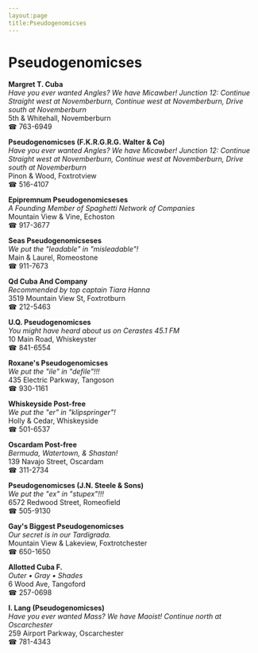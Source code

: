 ```yaml
---
layout:page
title:Pseudogenomicses
---
```

# Pseudogenomicses

**Margret T. Cuba**  
_Have you ever wanted Angles? We have Micawber! 
Junction 12: Continue Straight west at Novemberburn, Continue west at Novemberburn, Drive south at Novemberburn_  
5th & Whitehall, Novemberburn  
☎ 763-6949



**Pseudogenomicses (F.K.R.G.R.G. Walter & Co)**  
_Have you ever wanted Angles? We have Micawber! 
Junction 12: Continue Straight west at Novemberburn, Continue west at Novemberburn, Drive south at Novemberburn_  
Pinon & Wood, Foxtrotview  
☎ 516-4107



**Epipremnum Pseudogenomicseses**  
_A Founding Member of Spaghetti Network of Companies_  
Mountain View & Vine, Echoston  
☎ 917-3677



**Seas Pseudogenomicseses**  
_We put the "leadable" in "misleadable"!_  
Main & Laurel, Romeostone  
☎ 911-7673



**Qd Cuba And Company**  
_Recommended by top captain Tiara Hanna_  
3519 Mountain View St, Foxtrotburn  
☎ 212-5463



**U.Q. Pseudogenomicses**  
_You might have heard about us on Cerastes 45.1 FM_  
10 Main Road, Whiskeyster  
☎ 841-6554



**Roxane's Pseudogenomicses**  
_We put the "ile" in "defile"!!!_  
435 Electric Parkway, Tangoson  
☎ 930-1161



**Whiskeyside Post-free**  
_We put the "er" in "klipspringer"!_  
Holly & Cedar, Whiskeyside  
☎ 501-6537



**Oscardam Post-free**  
_Bermuda, Watertown, & Shastan!_  
139 Navajo Street, Oscardam  
☎ 311-2734



**Pseudogenomicses (J.N. Steele & Sons)**  
_We put the "ex" in "stupex"!!!_  
6572 Redwood Street, Romeofield  
☎ 505-9130



**Gay's Biggest Pseudogenomicses**  
_Our secret is in our Tardigrada._  
Mountain View & Lakeview, Foxtrotchester  
☎ 650-1650



**Allotted Cuba F.**  
_Outer • Gray • Shades_  
6 Wood Ave, Tangoford  
☎ 257-0698



**I. Lang (Pseudogenomicses)**  
_Have you ever wanted Mass? We have Maoist! 
Continue north at Oscarchester_  
259 Airport Parkway, Oscarchester  
☎ 781-4343



